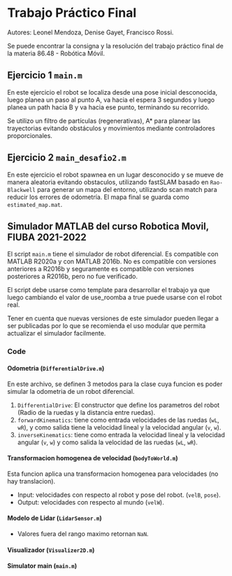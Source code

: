 # Trabajo Práctico Final

Autores: Leonel Mendoza, Denise Gayet, Francisco Rossi.

Se puede encontrar la consigna y la resolución del trabajo práctico final de la materia 86.48 - Robótica Móvil.

## Ejercicio 1 `main.m`
En este ejercicio el robot se localiza desde una pose inicial desconocida, luego planea un paso al punto A, va hacia el espera 3 segundos y luego planea un path hacia B y va hacia ese punto, terminando su recorrido. 

Se utilizo un filtro de partículas (regenerativas), A* para planear las trayectorias evitando obstáculos y movimientos mediante controladores proporcionales.

## Ejercicio 2 `main_desafio2.m`

En este ejercicio el robot spawnea en un lugar desconocido y se mueve de manera aleatoria evitando obstaculos, utilizando fastSLAM basado en `Rao-Blackwell` para generar un mapa del entorno, utilizando scan match para reducir los errores de odometría. El mapa final se guarda como `estimated_map.mat`.

## Simulador MATLAB del curso Robotica Movil, FIUBA 2021-2022

El script `main.m` tiene el simulador de robot diferencial.
Es compatible con MATLAB R2020a y con MATLAB 2016b. No es compatible con versiones anteriores a R2016b y seguramente es compatible con versiones posteriores a R2016b, pero no fue verificado.

El script debe usarse como template para desarrollar el trabajo ya que luego cambiando el valor de use_roomba a true puede usarse con el robot real.

Tener en cuenta que nuevas versiones de este simulador pueden llegar a ser publicadas por lo que se recomienda el uso modular que permita actualizar el simulador facilmente.


### Code

#### Odometria (`DifferentialDrive.m`)
En este archivo, se definen 3 metodos para la clase cuya funcion es poder simular la odometria de un robot diferencial. 

1. `DifferentialDrive`: El constructor que define los parametros del robot (Radio de la ruedas y la distancia entre ruedas).
2. `forwardKinematics`: tiene como entrada velocidades de las ruedas (`wL`, `wR`), y como salida tiene la velocidad lineal y la velocidad angular (`v`, `w`).
3. `inverseKinematics`: tiene como entrada la velocidad lineal y la velocidad angular (`v`, `w`) y como salida la velocidad de las ruedas (`wL`, `wR`).


#### Transformacion homogenea de velocidad (`bodyToWorld.m`)

Esta funcion aplica una transformacion homogenea para velocidades (no hay translacion).

- Input: velocidades con respecto al robot y pose del robot. (`velB`, `pose`).
- Output: velocidades con respecto al mundo (`velW`).

#### Modelo de Lidar (`LidarSensor.m`)

- Valores fuera del rango maximo retornan `NaN`.

#### Visualizador (`Visualizer2D.m`)

#### Simulator main (`main.m`)
